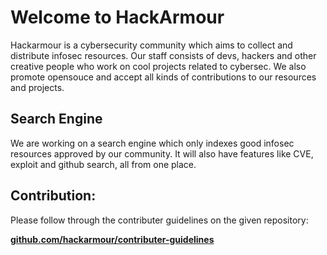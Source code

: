 # Welcome to HackArmour

Hackarmour is a cybersecurity community which aims to collect and distribute infosec resources. Our staff consists of devs, hackers and other creative people who work on cool projects related to cybersec. We also promote opensouce and accept all kinds of contributions to our resources and projects.

## Search Engine

We are working on a search engine which only indexes good infosec resources approved by our community. It will also have features like CVE, exploit and github search, all from one place.

## Contribution:

Please follow through the contributer guidelines on the given repository:

**[github.com/hackarmour/contributer-guidelines](https://github.com/hackarmour/contributer-guidelines)**
